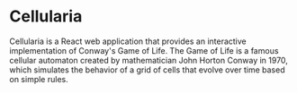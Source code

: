 # Cellularia

Cellularia is a React web application that provides an interactive implementation of Conway's Game of Life. The Game of Life is a famous cellular automaton created by mathematician John Horton Conway in 1970, which simulates the behavior of a grid of cells that evolve over time based on simple rules.